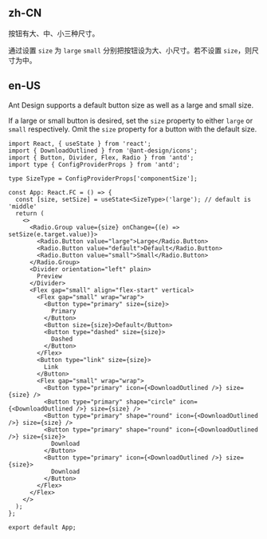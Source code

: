 ## zh-CN

按钮有大、中、小三种尺寸。

通过设置 `size` 为 `large` `small` 分别把按钮设为大、小尺寸。若不设置 `size`，则尺寸为中。

## en-US

Ant Design supports a default button size as well as a large and small size.

If a large or small button is desired, set the `size` property to either `large` or `small` respectively. Omit the `size` property for a button with the default size.
```tsx
import React, { useState } from 'react';
import { DownloadOutlined } from '@ant-design/icons';
import { Button, Divider, Flex, Radio } from 'antd';
import type { ConfigProviderProps } from 'antd';

type SizeType = ConfigProviderProps['componentSize'];

const App: React.FC = () => {
  const [size, setSize] = useState<SizeType>('large'); // default is 'middle'
  return (
    <>
      <Radio.Group value={size} onChange={(e) => setSize(e.target.value)}>
        <Radio.Button value="large">Large</Radio.Button>
        <Radio.Button value="default">Default</Radio.Button>
        <Radio.Button value="small">Small</Radio.Button>
      </Radio.Group>
      <Divider orientation="left" plain>
        Preview
      </Divider>
      <Flex gap="small" align="flex-start" vertical>
        <Flex gap="small" wrap="wrap">
          <Button type="primary" size={size}>
            Primary
          </Button>
          <Button size={size}>Default</Button>
          <Button type="dashed" size={size}>
            Dashed
          </Button>
        </Flex>
        <Button type="link" size={size}>
          Link
        </Button>
        <Flex gap="small" wrap="wrap">
          <Button type="primary" icon={<DownloadOutlined />} size={size} />
          <Button type="primary" shape="circle" icon={<DownloadOutlined />} size={size} />
          <Button type="primary" shape="round" icon={<DownloadOutlined />} size={size} />
          <Button type="primary" shape="round" icon={<DownloadOutlined />} size={size}>
            Download
          </Button>
          <Button type="primary" icon={<DownloadOutlined />} size={size}>
            Download
          </Button>
        </Flex>
      </Flex>
    </>
  );
};

export default App;
```

